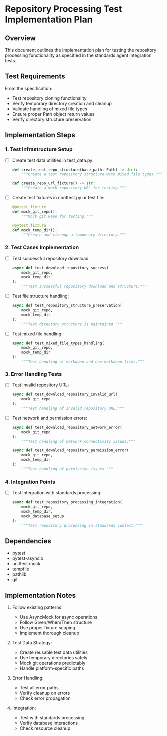 # Repository Processing Test Implementation Plan

## Overview
This document outlines the implementation plan for testing the repository processing functionality as specified in the standards agent integration tests.

## Test Requirements
From the specification:
- Test repository cloning functionality
- Verify temporary directory creation and cleanup
- Validate handling of mixed file types
- Ensure proper Path object return values
- Verify directory structure preservation

## Implementation Steps

### 1. Test Infrastructure Setup
- [ ] Create test data utilities in test_data.py:
  ```python
  def create_test_repo_structure(base_path: Path) -> dict:
      """Create a test repository structure with mixed file types."""
  
  def create_repo_url_fixture() -> str:
      """Create a mock repository URL for testing."""
  ```

- [ ] Create test fixtures in conftest.py or test file:
  ```python
  @pytest.fixture
  def mock_git_repo():
      """Mock git.Repo for testing."""
  
  @pytest.fixture
  def mock_temp_dir():
      """Create and cleanup a temporary directory."""
  ```

### 2. Test Cases Implementation
- [ ] Test successful repository download:
  ```python
  async def test_download_repository_success(
      mock_git_repo,
      mock_temp_dir
  ):
      """Test successful repository download and structure."""
  ```

- [ ] Test file structure handling:
  ```python
  async def test_repository_structure_preservation(
      mock_git_repo,
      mock_temp_dir
  ):
      """Test directory structure is maintained."""
  ```

- [ ] Test mixed file handling:
  ```python
  async def test_mixed_file_types_handling(
      mock_git_repo,
      mock_temp_dir
  ):
      """Test handling of markdown and non-markdown files."""
  ```

### 3. Error Handling Tests
- [ ] Test invalid repository URL:
  ```python
  async def test_download_repository_invalid_url(
      mock_git_repo
  ):
      """Test handling of invalid repository URL."""
  ```

- [ ] Test network and permission errors:
  ```python
  async def test_download_repository_network_error(
      mock_git_repo
  ):
      """Test handling of network connectivity issues."""
  
  async def test_download_repository_permission_error(
      mock_git_repo,
      mock_temp_dir
  ):
      """Test handling of permission issues."""
  ```

### 4. Integration Points
- [ ] Test integration with standards processing:
  ```python
  async def test_repository_processing_integration(
      mock_git_repo,
      mock_temp_dir,
      mock_database_setup
  ):
      """Test repository processing in standards context."""
  ```

## Dependencies
- pytest
- pytest-asyncio
- unittest.mock
- tempfile
- pathlib
- git

## Implementation Notes
1. Follow existing patterns:
   - Use AsyncMock for async operations
   - Follow Given/When/Then structure
   - Use proper fixture scoping
   - Implement thorough cleanup

2. Test Data Strategy:
   - Create reusable test data utilities
   - Use temporary directories safely
   - Mock git operations predictably
   - Handle platform-specific paths

3. Error Handling:
   - Test all error paths
   - Verify cleanup on errors
   - Check error propagation

4. Integration:
   - Test with standards processing
   - Verify database interactions
   - Check resource cleanup 